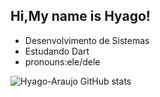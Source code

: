 ## Hi,My name is Hyago!

- Desenvolvimento de Sistemas
- Estudando Dart
- pronouns:ele/dele

![Hyago-Araujo GitHub stats](https://github-readme-stats.vercel.app/api?username=Hyago-Araujo&show_icons=true&bg_color=00000000)

